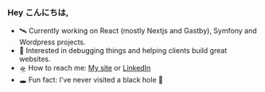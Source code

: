 ### Hey こんにちは,

- 🛰️ Currently working on React (mostly Nextjs and Gastby), Symfony and Wordpress projects.
- 🌌 Interested in debugging things and helping clients build great websites.
- 🛸 How to reach me: [My site](https://akinoyusei.com/) or [LinkedIn](https://www.linkedin.com/in/thomas-prost-2bbbb427/)
- 🕳️ Fun fact: I've never visited a black hole 🤯
<!--
**thomasprost/thomasprost** is a ✨ _special_ ✨ repository because its `README.md` (this file) appears on your GitHub profile.

Here are some ideas to get you started:

- 🔭 I’m currently working on ...
- 🌱 I’m currently learning ...
- 👯 I’m looking to collaborate on ...
- 🤔 I’m looking for help with ...
- 💬 Ask me about ...
- 📫 How to reach me: ...
- 😄 Pronouns: ...
- ⚡ Fun fact: ...
-->
